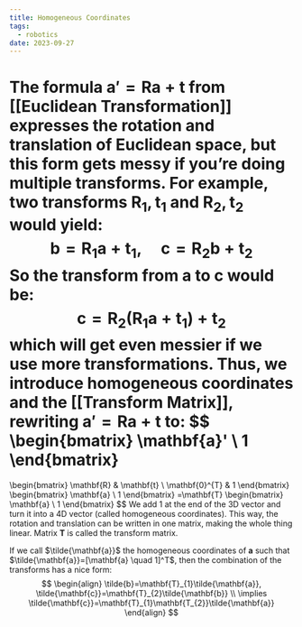 ```yaml
---
title: Homogeneous Coordinates
tags:
  - robotics
date: 2023-09-27
---
```

The formula $\mathbf{a}'=\mathbf{R}\mathbf{a}+\mathbf{t}$ from [[Euclidean Transformation]] expresses the rotation and translation of Euclidean space, but this form gets messy if you’re doing multiple transforms. For example, two transforms $\mathbf{R}_{1}, \mathbf{t}_{1}$ and $\mathbf{R}_{2}, \mathbf{t}_{2}$ would yield:
$$
\mathbf{b}=\mathbf{R}_{1}\mathbf{a}+\mathbf{t}_{1}, \quad \mathbf{c} = \mathbf{R}_{2}\mathbf{b}+\mathbf{t}_{2}
$$
So the transform from $\mathbf{a}$ to $\mathbf{c}$ would be:
$$
\mathbf{c}= \mathbf{R}_{2}(\mathbf{R}_{1}\mathbf{a}+\mathbf{t}_{1})+\mathbf{t}_{2}
$$
which will get even messier if we use more transformations. Thus, we introduce homogeneous coordinates and the [[Transform Matrix]], rewriting $\mathbf{a}'=\mathbf{R}\mathbf{a}+\mathbf{t}$ to:
$$
\begin{bmatrix}
\mathbf{a}' \\
1
\end{bmatrix}
=
\begin{bmatrix}
\mathbf{R} & \mathbf{t} \\
\mathbf{0}^{T} & 1
\end{bmatrix}
\begin{bmatrix}
\mathbf{a} \\
1
\end{bmatrix}
=\mathbf{T}
\begin{bmatrix}
\mathbf{a} \\
1
\end{bmatrix}
$$
We add $1$ at the end of the 3D vector and turn it into a 4D vector (called homogeneous coordinates). This way, the rotation and translation can be written in one matrix, making the whole thing linear. Matrix $\mathbf{T}$ is called the transform matrix.

If we call $\tilde{\mathbf{a}}$ the homogeneous coordinates of $\mathbf{a}$ such that $\tilde{\mathbf{a}}=[\mathbf{a} \quad 1]^T$, then the combination of the transforms has a nice form:
$$
\begin{align}
\tilde{b}=\mathbf{T}_{1}\tilde{\mathbf{a}}, \tilde{\mathbf{c}}=\mathbf{T}_{2}\tilde{\mathbf{b}} \\
\implies  \tilde{\mathbf{c}}=\mathbf{T}_{1}\mathbf{T_{2}}\tilde{\mathbf{a}}
\end{align}
$$